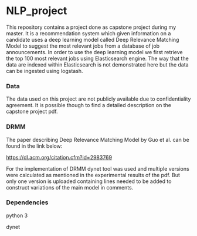 # NLP_project
This repository contains a project done as capstone project during my master. It is a recommendation system which given information on a  candidate uses a deep learning model called Deep Relevance Matching Model to suggest the most relevant jobs from a database of job announcements. In order to use the deep learning model we first retrieve the top 100 most relevant jobs using Elasticsearch engine. The way that the data are indexed within Elasticsearch is not demonstrated here but the data can be ingested using logstash. 

### Data
The data used on this project are not publicly available due to confidentiality agreement. It is possible though to find a detailed description on the capstone project pdf. 

### DRMM
The paper describing Deep Relevance Matching Model by Guo et al. can be found in the link below:

https://dl.acm.org/citation.cfm?id=2983769

For the implementation of DRMM dynet tool was used and multiple versions were calculated as mentioned in the experimental results of the pdf.
But only one version is uploaded containing lines needed to be added to construct variations of the main model in comments.

### Dependencies
python 3

dynet


